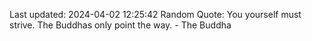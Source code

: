 Last updated: 2024-04-02 12:25:42
Random Quote: You yourself must strive. The Buddhas only point the way. - The Buddha